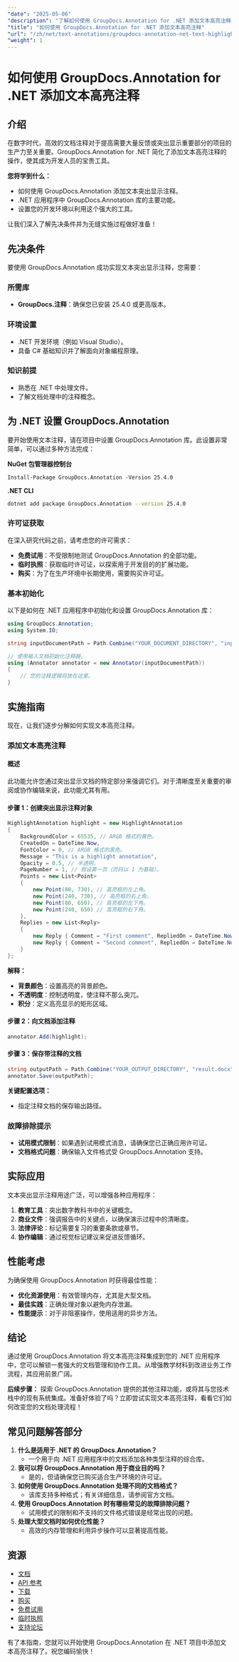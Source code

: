 ```yaml
---
"date": "2025-05-06"
"description": "了解如何使用 GroupDocs.Annotation for .NET 添加文本高亮注释。这份全面的指南将帮助您简化文档协作并提高工作效率。"
"title": "如何使用 GroupDocs.Annotation for .NET 添加文本高亮注释"
"url": "/zh/net/text-annotations/groupdocs-annotation-net-text-highlight/"
"weight": 1
---
```


# 如何使用 GroupDocs.Annotation for .NET 添加文本高亮注释

## 介绍
在数字时代，高效的文档注释对于提高需要大量反馈或突出显示重要部分的项目的生产力至关重要。GroupDocs.Annotation for .NET 简化了添加文本高亮注释的操作，使其成为开发人员的宝贵工具。

**您将学到什么：**
- 如何使用 GroupDocs.Annotation 添加文本突出显示注释。
- .NET 应用程序中 GroupDocs.Annotation 库的主要功能。
- 设置您的开发环境以利用这个强大的工具。

让我们深入了解先决条件并为无缝实施过程做好准备！

## 先决条件
要使用 GroupDocs.Annotation 成功实现文本突出显示注释，您需要：

### 所需库
- **GroupDocs.注释**：确保您已安装 25.4.0 或更高版本。

### 环境设置
- .NET 开发环境（例如 Visual Studio）。
- 具备 C# 基础知识并了解面向对象编程原理。

### 知识前提
- 熟悉在 .NET 中处理文件。
- 了解文档处理中的注释概念。

## 为 .NET 设置 GroupDocs.Annotation
要开始使用文本注释，请在项目中设置 GroupDocs.Annotation 库。此设置非常简单，可以通过多种方法完成：

**NuGet 包管理器控制台**
```shell
Install-Package GroupDocs.Annotation -Version 25.4.0
```

**.NET CLI**
```bash
dotnet add package GroupDocs.Annotation --version 25.4.0
```

### 许可证获取
在深入研究代码之前，请考虑您的许可需求：
- **免费试用**：不受限制地测试 GroupDocs.Annotation 的全部功能。
- **临时执照**：获取临时许可证，以探索用于开发目的的扩展功能。
- **购买**：为了在生产环境中长期使用，需要购买许可证。

### 基本初始化
以下是如何在 .NET 应用程序中初始化和设置 GroupDocs.Annotation 库：
```csharp
using GroupDocs.Annotation;
using System.IO;

string inputDocumentPath = Path.Combine("YOUR_DOCUMENT_DIRECTORY", "input.docx");

// 使用输入文档初始化注释器。
using (Annotator annotator = new Annotator(inputDocumentPath))
{
    // 您的注释逻辑将放在这里。
}
```

## 实施指南
现在，让我们逐步分解如何实现文本高亮注释。

### 添加文本高亮注释
#### 概述
此功能允许您通过突出显示文档的特定部分来强调它们。对于清晰度至关重要的审阅或协作编辑来说，此功能尤其有用。

#### 步骤 1：创建突出显示注释对象
```csharp
HighlightAnnotation highlight = new HighlightAnnotation
{
    BackgroundColor = 65535, // ARGB 格式的黄色。
    CreatedOn = DateTime.Now,
    FontColor = 0, // ARGB 格式的黑色。
    Message = "This is a highlight annotation",
    Opacity = 0.5, // 半透明。
    PageNumber = 1, // 假设第一页（页码以 1 为基础）。
    Points = new List<Point>
    {
        new Point(80, 730), // 高亮框的左上角。
        new Point(240, 730), // 高亮框的右上角。
        new Point(80, 650), // 高亮框的左下角。
        new Point(240, 650) // 高亮框的右下角。
    },
    Replies = new List<Reply>
    {
        new Reply { Comment = "First comment", RepliedOn = DateTime.Now },
        new Reply { Comment = "Second comment", RepliedOn = DateTime.Now }
    }
};
```
**解释：**
- **背景颜色**：设置高亮的背景颜色。
- **不透明度**：控制透明度，使注释不那么突兀。
- **积分**：定义高亮显示的矩形区域。

#### 步骤 2：向文档添加注释
```csharp
annotator.Add(highlight);
```

#### 步骤 3：保存带注释的文档
```csharp
string outputPath = Path.Combine("YOUR_OUTPUT_DIRECTORY", "result.docx");
annotator.Save(outputPath);
```
**关键配置选项：**
- 指定注释文档的保存输出路径。

### 故障排除提示
- **试用模式限制**：如果遇到试用模式消息，请确保您已正确应用许可证。
- **文档格式问题**：确保输入文件格式受 GroupDocs.Annotation 支持。

## 实际应用
文本突出显示注释用途广泛，可以增强各种应用程序：
1. **教育工具**：突出数字教科书中的关键概念。
2. **商业文件**：强调报告中的关键点，以确保演示过程中的清晰度。
3. **法律评论**：标记需要复习的重要条款或章节。
4. **协作编辑**：通过视觉标记建议来促进反馈循环。

## 性能考虑
为确保使用 GroupDocs.Annotation 时获得最佳性能：
- **优化资源使用**：有效管理内存，尤其是大型文档。
- **最佳实践**：正确处理对象以避免内存泄漏。
- **性能提示**：对于非阻塞操作，使用适用的异步方法。

## 结论
通过使用 GroupDocs.Annotation 将文本高亮注释集成到您的 .NET 应用程序中，您可以解锁一套强大的文档管理和协作工具。从增强教学材料到改进业务工作流程，其应用前景广阔。

**后续步骤：**
探索 GroupDocs.Annotation 提供的其他注释功能，或将其与您技术栈中的现有系统集成。准备好体验了吗？立即尝试实现文本高亮注释，看看它们如何改变您的文档处理流程！

## 常见问题解答部分
1. **什么是适用于 .NET 的 GroupDocs.Annotation？**
   - 一个用于向 .NET 应用程序中的文档添加各种类型注释的综合库。
2. **我可以将 GroupDocs.Annotation 用于商业目的吗？**
   - 是的，但请确保您已购买适合生产环境的许可证。
3. **如何使用 GroupDocs.Annotation 处理不同的文档格式？**
   - 该库支持多种格式；有关详细信息，请参阅官方文档。
4. **使用 GroupDocs.Annotation 时有哪些常见的故障排除问题？**
   - 试用模式的限制和不支持的文件格式错误是经常出现的问题。
5. **处理大型文档时如何优化性能？**
   - 高效的内存管理和利用异步操作可以显著提高性能。

## 资源
- [文档](https://docs.groupdocs.com/annotation/net/)
- [API 参考](https://reference.groupdocs.com/annotation/net/)
- [下载](https://releases.groupdocs.com/annotation/net/)
- [购买](https://purchase.groupdocs.com/buy)
- [免费试用](https://releases.groupdocs.com/annotation/net/)
- [临时执照](https://purchase.groupdocs.com/temporary-license/)
- [支持论坛](https://forum.groupdocs.com/c/annotation/) 

有了本指南，您就可以开始使用 GroupDocs.Annotation 在 .NET 项目中添加文本高亮注释了。祝您编码愉快！